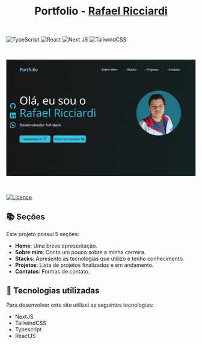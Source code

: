 <h1 align="center">
    Portfolio - <a href="https://rafaelricciardi.vercel.app" target="_blank">Rafael Ricciardi</a>
</h1>

<br/>

![TypeScript](https://img.shields.io/badge/typescript-%23007ACC.svg?style=for-the-badge&logo=typescript&logoColor=white)
![React](https://img.shields.io/badge/react-%2320232a.svg?style=for-the-badge&logo=react&logoColor=%2361DAFB)
![Next JS](https://img.shields.io/badge/Next-black?style=for-the-badge&logo=next.js&logoColor=white)
![TailwindCSS](https://img.shields.io/badge/tailwindcss-%2338B2AC.svg?style=for-the-badge&logo=tailwind-css&logoColor=white)


<br/>

![alt text](image.png)

<br/>

[![Licence](https://img.shields.io/github/license/Ileriayo/markdown-badges?style=for-the-badge)](./LICENSE)

<h2>
    📚 Seções
</h2>

<p>Este projeto possui 5 seções:</p>

- <b>Home</b>: Uma breve apresentação.
- <b>Sobre mim</b>: Conto um pouco sobre a minha carreira.
- <b>Stacks</b>: Apresento as tecnologias que utilizo e tenho conhecimento.
- <b>Projetos</b>: Lista de projetos finalizados e em andamento.
- <b>Contatos</b>: Formas de contato.

<h2>
    🦾 Tecnologias utilizadas
</h2>

<p>Para desenvolver este site utilizei as seguintes tecnologias:</p>

 - NextJS
 - TailwindCSS
 - Typescript
 - ReactJS

